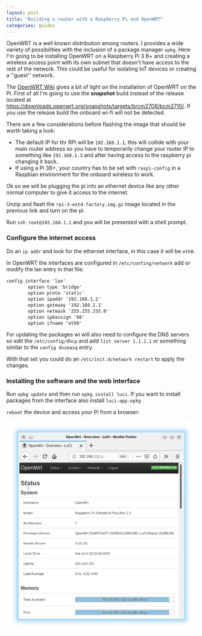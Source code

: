 ```yaml
---
layout: post
title: "Building a router with a Raspberry Pi and OpenWRT"
categories: guides
---
```


OpenWRT is a well known distribution among routers. I provides a wide variety of possibilities with the inclusion of a package manager `opkg`. Here I'm going to be installing OpenWRT on a Raspberry Pi 3 B+ and creating a  wireless access point with its own subnet that doesn't have access to the rest of the network. This could be useful for isolating IoT devices or creating a ''guest'' network.

The [OpenWRT Wiki](https://openwrt.org/toh/raspberry_pi_foundation/raspberry_pi) gives a bit of light on the installation of OpenWRT on the Pi. First of all I'm going to use the **snapshot** build instead of the release located at https://downloads.openwrt.org/snapshots/targets/brcm2708/bcm2710/. If you use the release build the onboard wi-fi will not be detected.

There are a few considerations before flashing the image that should be worth taking a look:

* The default IP for thr RPi will be `192.168.1.1`, this will collide with your main router address so you have to temporarily change your router IP to something like `192.168.1.3` and after having access to the raspberry pi changing it back.
* If using a Pi 3B+, your country has to be set with `raspi-config` in a Raspbian environment for the onboard wireless to work.

Ok so we will be plugging the pi into an ethernet device like any other normal computer to give it access to the internet.

Unzip and flash the `rpi-3-ext4-factory.img.gz` image located in the previous link and turn on the pi.

Run `ssh root@192.168.1.1` and you will be presented with a shell prompt.

### Configure the internet access

Do an `ip addr` and look for the ethernet interface, in this case it will be `eth0`.

In OpenWRT the interfaces are configured in `/etc/confing/network` add or modify the lan entry in that file:

```
config interface 'lan'
        option type 'bridge'
        option proto 'static'
        option ipaddr '192.168.1.2'
        option gateway '192.168.1.1'
        option netmask '255.255.255.0'
        option ip6assign '60'
        option ifname 'eth0'
```

For updating the packages wi will also need to configure the DNS servers so edit the `/etc/config/dhcp` and add `list server 1.1.1.1` or something similar to the `config dnsmasq` entry.

With that set you could do an `/etc/init.d/network restart` to apply the changes.

### Installing the software and the web interface

Run `opkg update` and then run `opkg install luci`. If you want to install packages from the interface also install `luci-app-opkg`

`reboot` the device and access your Pi from a browser:


![](/assets/img/rpi-openwrt/luci-first-boot.png)
